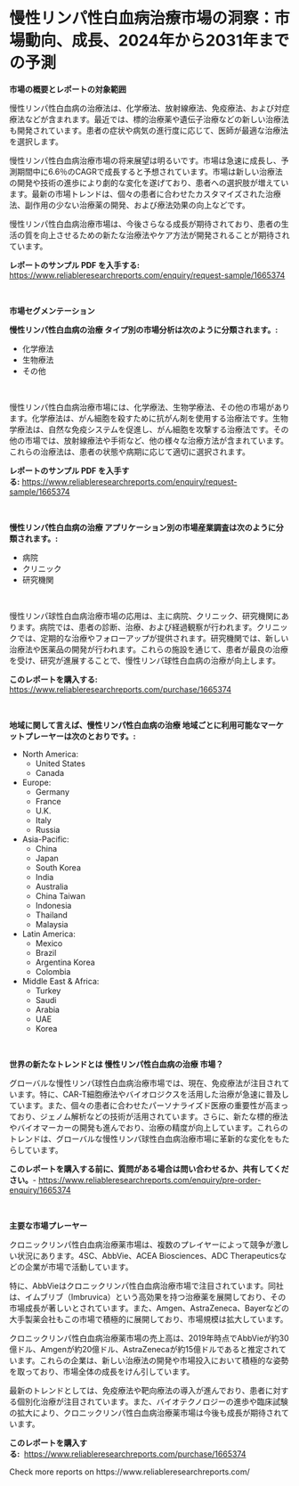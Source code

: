 <p><h1>慢性リンパ性白血病治療市場の洞察：市場動向、成長、2024年から2031年までの予測</h1></p><p><strong>市場の概要とレポートの対象範囲</strong></p>
<p><p>慢性リンパ性白血病の治療法は、化学療法、放射線療法、免疫療法、および対症療法などが含まれます。最近では、標的治療薬や遺伝子治療などの新しい治療法も開発されています。患者の症状や病気の進行度に応じて、医師が最適な治療法を選択します。</p><p>慢性リンパ性白血病治療市場の将来展望は明るいです。市場は急速に成長し、予測期間中に6.6％のCAGRで成長すると予想されています。市場は新しい治療法の開発や技術の進歩により劇的な変化を遂げており、患者への選択肢が増えています。最新の市場トレンドは、個々の患者に合わせたカスタマイズされた治療法、副作用の少ない治療薬の開発、および療法効果の向上などです。</p><p>慢性リンパ性白血病治療市場は、今後さらなる成長が期待されており、患者の生活の質を向上させるための新たな治療法やケア方法が開発されることが期待されています。</p></p>
<p><strong>レポートのサンプル PDF を入手する:</strong> <a href="https://www.reliableresearchreports.com/enquiry/request-sample/1665374">https://www.reliableresearchreports.com/enquiry/request-sample/1665374</a></p>
<p>&nbsp;</p>
<p><strong>市場セグメンテーション</strong></p>
<p><strong>慢性リンパ性白血病の治療 タイプ別の市場分析は次のように分類されます。:</strong></p>
<p><ul><li>化学療法</li><li>生物療法</li><li>その他</li></ul></p>
<p>&nbsp;</p>
<p><p>慢性リンパ性白血病治療市場には、化学療法、生物学療法、その他の市場があります。化学療法は、がん細胞を殺すために抗がん剤を使用する治療法です。生物学療法は、自然な免疫システムを促進し、がん細胞を攻撃する治療法です。その他の市場では、放射線療法や手術など、他の様々な治療方法が含まれています。これらの治療法は、患者の状態や病期に応じて適切に選択されます。</p></p>
<p><strong>レポートのサンプル PDF を入手する:</strong>&nbsp;<a href="https://www.reliableresearchreports.com/enquiry/request-sample/1665374">https://www.reliableresearchreports.com/enquiry/request-sample/1665374</a></p>
<p>&nbsp;</p>
<p><strong> 慢性リンパ性白血病の治療 アプリケーション別の市場産業調査は次のように分類されます。:</strong></p>
<p><ul><li>病院</li><li>クリニック</li><li>研究機関</li></ul></p>
<p>&nbsp;</p>
<p><p>慢性リンパ球性白血病治療市場の応用は、主に病院、クリニック、研究機関にあります。病院では、患者の診断、治療、および経過観察が行われます。クリニックでは、定期的な治療やフォローアップが提供されます。研究機関では、新しい治療法や医薬品の開発が行われます。これらの施設を通じて、患者が最良の治療を受け、研究が進展することで、慢性リンパ球性白血病の治療が向上します。</p></p>
<p><strong>このレポートを購入する:</strong>&nbsp; <a href="https://www.reliableresearchreports.com/purchase/1665374">https://www.reliableresearchreports.com/purchase/1665374</a></p>
<p>&nbsp;</p>
<p><strong>地域に関して言えば、慢性リンパ性白血病の治療 地域ごとに利用可能なマーケットプレーヤーは次のとおりです。:</strong></p>
<p><ul>
    <li>
        North America:
        <ul>
            <li>United States</li>
            <li>Canada</li>
        </ul>
    </li>
    <li>
        Europe:
        <ul>
            <li>Germany</li>
            <li>France</li>
            <li>U.K.</li>
            <li>Italy</li>
            <li>Russia</li>
        </ul>
    </li>
    <li>
        Asia-Pacific:
        <ul>
            <li>China</li>
            <li>Japan</li>
            <li>South Korea</li>
            <li>India</li>
            <li>Australia</li>
            <li>China Taiwan</li>
            <li>Indonesia</li>
            <li>Thailand</li>
            <li>Malaysia</li>
        </ul>
    </li>
    <li>
        Latin America:
        <ul>
            <li>Mexico</li>
            <li>Brazil</li>
            <li>Argentina Korea</li>
            <li>Colombia</li>
        </ul>
    </li>
    <li>
        Middle East & Africa:
        <ul>
            <li>Turkey</li>
            <li>Saudi</li>
            <li>Arabia</li>
            <li>UAE</li>
            <li>Korea</li>
        </ul>
    </li>
    </ul></p>
<p>&nbsp;</p>
<p><strong>世界の新たなトレンドとは 慢性リンパ性白血病の治療 市場？</strong></p>
<p><p>グローバルな慢性リンパ球性白血病治療市場では、現在、免疫療法が注目されています。特に、CAR-T細胞療法やバイオロジクスを活用した治療が急速に普及しています。また、個々の患者に合わせたパーソナライズド医療の重要性が高まっており、ジェノム解析などの技術が活用されています。さらに、新たな標的療法やバイオマーカーの開発も進んでおり、治療の精度が向上しています。これらのトレンドは、グローバルな慢性リンパ球性白血病治療市場に革新的な変化をもたらしています。</p></p>
<p><strong>このレポートを購入する前に、質問がある場合は問い合わせるか、共有してください。</strong>- <a href="https://www.reliableresearchreports.com/enquiry/pre-order-enquiry/1665374">https://www.reliableresearchreports.com/enquiry/pre-order-enquiry/1665374</a></p>
<p>&nbsp;</p>
<p><strong>主要な市場プレーヤー</strong></p>
<p><p>クロニックリンパ性白血病治療薬市場は、複数のプレイヤーによって競争が激しい状況にあります。4SC、AbbVie、ACEA Biosciences、ADC Therapeuticsなどの企業が市場で活動しています。</p><p>特に、AbbVieはクロニックリンパ性白血病治療市場で注目されています。同社は、イムブリブ（Imbruvica）という高効果を持つ治療薬を展開しており、その市場成長が著しいとされています。また、Amgen、AstraZeneca、Bayerなどの大手製薬会社もこの市場で積極的に展開しており、市場規模は拡大しています。</p><p>クロニックリンパ性白血病治療薬市場の売上高は、2019年時点でAbbVieが約30億ドル、Amgenが約20億ドル、AstraZenecaが約15億ドルであると推定されています。これらの企業は、新しい治療法の開発や市場投入において積極的な姿勢を取っており、市場全体の成長をけん引しています。</p><p>最新のトレンドとしては、免疫療法や靶向療法の導入が進んでおり、患者に対する個別化治療が注目されています。また、バイオテクノロジーの進歩や臨床試験の拡大により、クロニックリンパ性白血病治療薬市場は今後も成長が期待されています。</p></p>
<p><strong>このレポートを購入する:</strong>&nbsp;&nbsp;<a href="https://www.reliableresearchreports.com/purchase/1665374">https://www.reliableresearchreports.com/purchase/1665374</a></p>
<p>Check more reports on https://www.reliableresearchreports.com/</p>